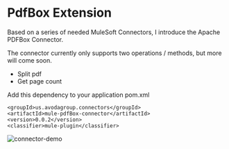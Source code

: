 # PdfBox Extension

Based on a series of needed MuleSoft Connectors, I introduce the Apache PDFBox Connector.

The connector currently only supports two operations / methods, but more will come soon.

- Split pdf
- Get page count

Add this dependency to your application pom.xml

```
<groupId>us.avodagroup.connectors</groupId>
<artifactId>mule-pdfBox-connector</artifactId>
<version>0.0.2</version>
<classifier>mule-plugin</classifier>
```
![connector-demo](https://github.com/user-attachments/assets/74123381-a5b9-47e5-a976-4c1b92512c68)
